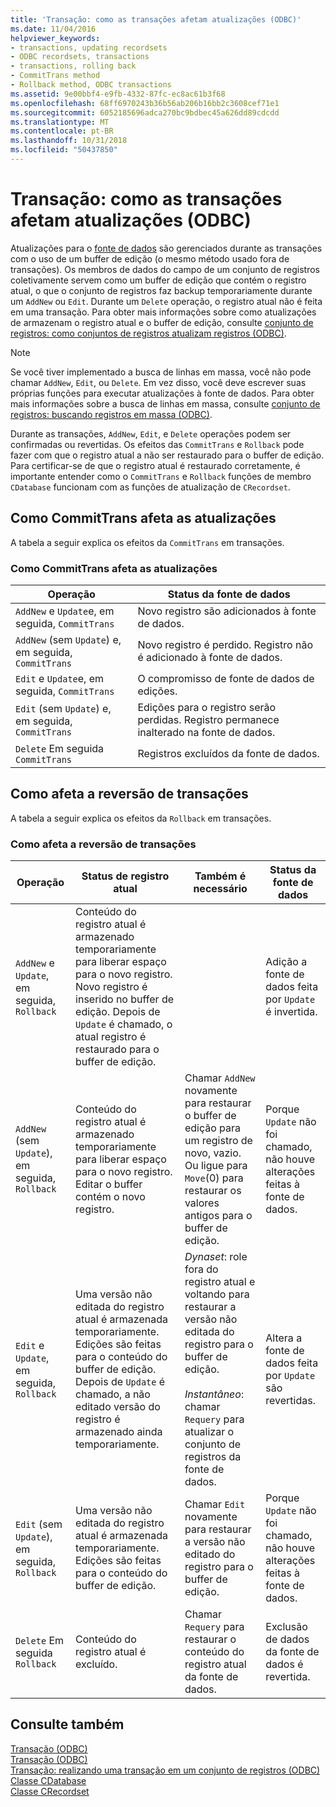 ```yaml
---
title: 'Transação: como as transações afetam atualizações (ODBC)'
ms.date: 11/04/2016
helpviewer_keywords:
- transactions, updating recordsets
- ODBC recordsets, transactions
- transactions, rolling back
- CommitTrans method
- Rollback method, ODBC transactions
ms.assetid: 9e00bbf4-e9fb-4332-87fc-ec8ac61b3f68
ms.openlocfilehash: 68ff6970243b36b56ab206b16bb2c3608cef71e1
ms.sourcegitcommit: 6052185696adca270bc9bdbec45a626dd89cdcdd
ms.translationtype: MT
ms.contentlocale: pt-BR
ms.lasthandoff: 10/31/2018
ms.locfileid: "50437850"
---
```

# <a name="transaction-how-transactions-affect-updates-odbc"></a>Transação: como as transações afetam atualizações (ODBC)

Atualizações para o [fonte de dados](../../data/odbc/data-source-odbc.md) são gerenciados durante as transações com o uso de um buffer de edição (o mesmo método usado fora de transações). Os membros de dados do campo de um conjunto de registros coletivamente servem como um buffer de edição que contém o registro atual, o que o conjunto de registros faz backup temporariamente durante um `AddNew` ou `Edit`. Durante um `Delete` operação, o registro atual não é feita em uma transação. Para obter mais informações sobre como atualizações de armazenam o registro atual e o buffer de edição, consulte [conjunto de registros: como conjuntos de registros atualizam registros (ODBC)](../../data/odbc/recordset-how-recordsets-update-records-odbc.md).

> [!NOTE]
>  Se você tiver implementado a busca de linhas em massa, você não pode chamar `AddNew`, `Edit`, ou `Delete`. Em vez disso, você deve escrever suas próprias funções para executar atualizações à fonte de dados. Para obter mais informações sobre a busca de linhas em massa, consulte [conjunto de registros: buscando registros em massa (ODBC)](../../data/odbc/recordset-fetching-records-in-bulk-odbc.md).

Durante as transações, `AddNew`, `Edit`, e `Delete` operações podem ser confirmadas ou revertidas. Os efeitos das `CommitTrans` e `Rollback` pode fazer com que o registro atual a não ser restaurado para o buffer de edição. Para certificar-se de que o registro atual é restaurado corretamente, é importante entender como o `CommitTrans` e `Rollback` funções de membro `CDatabase` funcionam com as funções de atualização de `CRecordset`.

##  <a name="_core_how_committrans_affects_updates"></a> Como CommitTrans afeta as atualizações

A tabela a seguir explica os efeitos da `CommitTrans` em transações.

### <a name="how-committrans-affects-updates"></a>Como CommitTrans afeta as atualizações

|Operação|Status da fonte de dados|
|---------------|---------------------------|
|`AddNew` e `Update`e, em seguida, `CommitTrans`|Novo registro são adicionados à fonte de dados.|
|`AddNew` (sem `Update`) e, em seguida, `CommitTrans`|Novo registro é perdido. Registro não é adicionado à fonte de dados.|
|`Edit` e `Update`e, em seguida, `CommitTrans`|O compromisso de fonte de dados de edições.|
|`Edit` (sem `Update`) e, em seguida, `CommitTrans`|Edições para o registro serão perdidas. Registro permanece inalterado na fonte de dados.|
|`Delete` Em seguida `CommitTrans`|Registros excluídos da fonte de dados.|

##  <a name="_core_how_rollback_affects_updates"></a> Como afeta a reversão de transações

A tabela a seguir explica os efeitos da `Rollback` em transações.

### <a name="how-rollback-affects-transactions"></a>Como afeta a reversão de transações

|Operação|Status de registro atual|Também é necessário|Status da fonte de dados|
|---------------|------------------------------|-------------------|---------------------------|
|`AddNew` e `Update`, em seguida, `Rollback`|Conteúdo do registro atual é armazenado temporariamente para liberar espaço para o novo registro. Novo registro é inserido no buffer de edição. Depois de `Update` é chamado, o atual registro é restaurado para o buffer de edição.||Adição a fonte de dados feita por `Update` é invertida.|
|`AddNew` (sem `Update`), em seguida, `Rollback`|Conteúdo do registro atual é armazenado temporariamente para liberar espaço para o novo registro. Editar o buffer contém o novo registro.|Chamar `AddNew` novamente para restaurar o buffer de edição para um registro de novo, vazio. Ou ligue para `Move`(0) para restaurar os valores antigos para o buffer de edição.|Porque `Update` não foi chamado, não houve alterações feitas à fonte de dados.|
|`Edit` e `Update`, em seguida, `Rollback`|Uma versão não editada do registro atual é armazenada temporariamente. Edições são feitas para o conteúdo do buffer de edição. Depois de `Update` é chamado, a não editado versão do registro é armazenado ainda temporariamente.|*Dynaset*: role fora do registro atual e voltando para restaurar a versão não editada do registro para o buffer de edição.<br /><br /> *Instantâneo*: chamar `Requery` para atualizar o conjunto de registros da fonte de dados.|Altera a fonte de dados feita por `Update` são revertidas.|
|`Edit` (sem `Update`), em seguida, `Rollback`|Uma versão não editada do registro atual é armazenada temporariamente. Edições são feitas para o conteúdo do buffer de edição.|Chamar `Edit` novamente para restaurar a versão não editado do registro para o buffer de edição.|Porque `Update` não foi chamado, não houve alterações feitas à fonte de dados.|
|`Delete` Em seguida `Rollback`|Conteúdo do registro atual é excluído.|Chamar `Requery` para restaurar o conteúdo do registro atual da fonte de dados.|Exclusão de dados da fonte de dados é revertida.|

## <a name="see-also"></a>Consulte também

[Transação (ODBC)](../../data/odbc/transaction-odbc.md)<br/>
[Transação (ODBC)](../../data/odbc/transaction-odbc.md)<br/>
[Transação: realizando uma transação em um conjunto de registros (ODBC)](../../data/odbc/transaction-performing-a-transaction-in-a-recordset-odbc.md)<br/>
[Classe CDatabase](../../mfc/reference/cdatabase-class.md)<br/>
[Classe CRecordset](../../mfc/reference/crecordset-class.md)